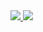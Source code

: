 <a href="https://github.com/useklar/api/actions">
    <img src="https://github.com/useklar/api/actions/workflows/app.yml/badge.svg?branch=main" />
</a>

<a href="https://github.com/useklar/web/actions/workflows/node.js.yml">
    <img src="https://github.com/useklar/web/actions/workflows/node.js.yml/badge.svg?branch=main" />
</a>

